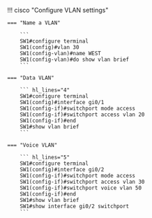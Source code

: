 !!! cisco "Configure VLAN settings"

    === "Name a VLAN"
    
        ```
        SW1#configure terminal
        SW1(config)#vlan 30
        SW1(config-vlan)#name WEST
        SW1(config-vlan)#do show vlan brief
        ```

    === "Data VLAN"

        ``` hl_lines="4"
        SW1#configure terminal
        SW1(config)#interface gi0/1
        SW1(config-if)#switchport mode access
        SW1(config-if)#switchport access vlan 20
        SW1(config-if)#end
        SW1#show vlan brief
        ```

    === "Voice VLAN"

        ``` hl_lines="5"
        SW1#configure terminal
        SW1(config)#interface gi0/2
        SW1(config-if)#switchport mode access
        SW1(config-if)#switchport access vlan 30
        SW1(config-if)#switchport voice vlan 50
        SW1(config-if)#end
        SW1#show vlan brief
        SW1#show interface gi0/2 switchport
        ```